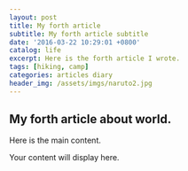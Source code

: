 ```yaml
---
layout: post
title: My forth article
subtitle: My forth article subtitle
date: '2016-03-22 10:29:01 +0800'
catalog: life
excerpt: Here is the forth article I wrote.
tags: [hiking, camp]
categories: articles diary
header_img: /assets/imgs/naruto2.jpg
---
```


## My forth article about world.

Here is the main content.

Your content will display here.